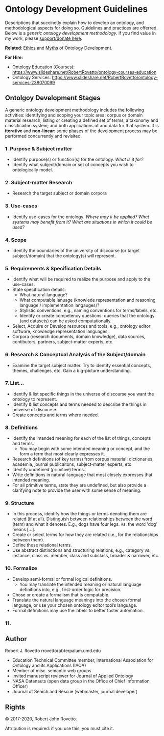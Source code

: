 # Ontology Development Guidelines
Descriptions that succinctly explain how to develop an ontology, and methodological aspects for doing so. Guidelines and practices are offerred. Below is a _generic ontology development methodology_. If you find value in my work, please [support/donate here](https://gogetfunding.com/knowledge-organization-services-ontology-terminology-metadata-concept-analysis/).

**Related**: [Ethics](https://github.com/rrovetto/Ethical-Ontology-Development) and [Myths](https://github.com/rrovetto/Ethical-Ontology-Development/blob/master/Myths-Of-Ontology-Development.md) of Ontology Development.

**For Hire:**
- Ontology Education (Courses): https://www.slideshare.net/RobertRovetto/ontology-courses-education
- Ontology Services: https://www.slideshare.net/RobertRovetto/ontology-services-238070099

## Ontolgoy Development Stages
A generic ontology development methodology includes the following activities: identifying and scoping your topic area; corpus or domain material research; listing or creating a defined set of terms, a taxonomy and classificaiton system; and both applications of and data for that system. It is **iterative** and **non-linear**: some phases of the development process may be performed concurrently and revisited.

### 1. Purpose & Subject matter 
- Identify purpose(s) or function(s) for the ontology. _What is it for?_
- Identify what subject/domain or set of concepts you wish to ontologically model.

### 2. Subject-matter Research
- Research the target subject or domain corpora

### 3. Use-cases
- Identify use-cases for the ontology. _Where may it be applied? What systems may benefit from it? What are situations in which it could be used?_

### 4. Scope
- Identify the boundaries of the university of discourse (or target subject/domain) that the ontology(s) will represent.

### 5. Requirements & Specification Details
- Identify what will be required to realize the purpose and apply to the use-cases. 
- State specification details: 
	- What natural language? 
	- What computable lanuage (knowlede representation and reasoning language / implementation langauges)? 
	- Stylistic conventions, e.g., naming conventions for terms/labels, etc.  
	- Identify or create competency questions: queries that the ontology (and datasets) can be asked computationally.
- Select, Acquire or Develop resources and tools, e.g., ontology editor software, knowledge representation languages, 
- Corpora (research documents, domain knowledge), data sources, contibutors, partners, subject-matter experts, etc.

### 6. Research & Conceptual Analysis of the Subject/domain
- Examine the target subject matter. Try to identify essential concepts, themes, challenges, etc. Gain a big-picture understanding.

### 7. List...
- Identify & list specific things in the universe of discourse you want the ontology to represent.
- Identify & list concepts and terms needed to describe the things in universe of discourse. 
- Create concepts and terms where needed.

### 8. Definitions
- Identify the intended meaning for each of the list of things, concepts and terms.
	- You may begin with some intended meaning or concept, and the form a term that most clearly expresses it. 
- Research definitions (of key terms) from corpus material: dictionaries, academia, journal publicaitons, subject-matter experts, etc.
- Identify undefined (primitive) terms. 
- Write definitions in natural-language that most closely expresses that intended meaning.
- For all primitive terms, state they are undefined, but also provide a clarifying note to provide the user with some sense of meaning. 

### 9. Structure
- In this process, identify how the things or terms denoting them are related (if at all). Distinguish between relationships between the word (term) and what it denotes. E.g., dogs have four legs. vs. the word 'dog' means [...].
- Create or select terms for how they are related (i.e., for the relationships between them).
- Define these relational terms.
- Use abstract distinctions and structuring relations, e.g., category vs. instance, class vs. member, class and subclass, broader & narrower, etc. 

### 10. Formalize
- Develop semi-formal or formal logical definitions.
	- You may translate the intended meaning or natural language definitions into, e.g., first-order logic for precision. 
- Chose or create a formalism that is computable. 
- Translate the natural language meanings into the chosen formal language, or use your chosen ontology editor tool’s language.
- Formal definitions may use the labels to better foster automation.

### 11. 

## Author
Robert J. Rovetto
rrovetto(at)terpalum.umd.edu
* Education Technical Committee member, International Association for Ontology and its Applications (IAOA)
* Member of misc. semantic web groups
* Invited manuscript reviewer for Journal of Applied Ontology
* NASA Datanauts (open data group in the Office of Chief Information Officer)
* Journal of Search and Rescue (webmaster, journal developer)

## Rights
© 2017-2020, Robert John Rovetto.

Attribution is required: if you use this, you must cite it.
